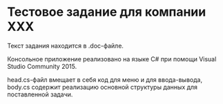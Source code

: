 # Тестовое задание для компании XXX

Текст задания находится в .doc-файле.

Консольное приложение реализовано на языке C# при помощи Visual Studio Community 2015.

head.cs-файл вмещает в себя код для меню и для ввода-вывода, body.cs содержит реализацию основной структуры данных для поставленной задачи.


